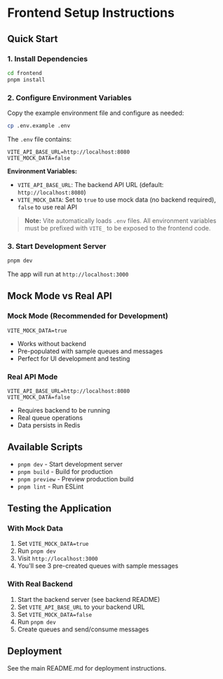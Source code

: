 # Frontend Setup Instructions

## Quick Start

### 1. Install Dependencies

```bash
cd frontend
pnpm install
```

### 2. Configure Environment Variables

Copy the example environment file and configure as needed:

```bash
cp .env.example .env
```

The `.env` file contains:

```env
VITE_API_BASE_URL=http://localhost:8080
VITE_MOCK_DATA=false
```

**Environment Variables:**

- `VITE_API_BASE_URL`: The backend API URL (default: `http://localhost:8080`)
- `VITE_MOCK_DATA`: Set to `true` to use mock data (no backend required), `false` to use real API

> **Note:** Vite automatically loads `.env` files. All environment variables must be prefixed with `VITE_` to be exposed to the frontend code.

### 3. Start Development Server

```bash
pnpm dev
```

The app will run at `http://localhost:3000`

## Mock Mode vs Real API

### Mock Mode (Recommended for Development)

```env
VITE_MOCK_DATA=true
```

- Works without backend
- Pre-populated with sample queues and messages
- Perfect for UI development and testing

### Real API Mode

```env
VITE_API_BASE_URL=http://localhost:8080
VITE_MOCK_DATA=false
```

- Requires backend to be running
- Real queue operations
- Data persists in Redis

## Available Scripts

- `pnpm dev` - Start development server
- `pnpm build` - Build for production
- `pnpm preview` - Preview production build
- `pnpm lint` - Run ESLint

## Testing the Application

### With Mock Data

1. Set `VITE_MOCK_DATA=true`
2. Run `pnpm dev`
3. Visit `http://localhost:3000`
4. You'll see 3 pre-created queues with sample messages

### With Real Backend

1. Start the backend server (see backend README)
2. Set `VITE_API_BASE_URL` to your backend URL
3. Set `VITE_MOCK_DATA=false`
4. Run `pnpm dev`
5. Create queues and send/consume messages

## Deployment

See the main README.md for deployment instructions.
